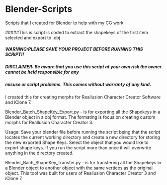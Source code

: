 # Blender-Scripts
Scripts that I created for Blender to help with my CG work

#####This is script is coded to extract the shapekeys of the first item selected and export to .obj
#####  WARNING:PLEASE SAVE YOUR PROJECT BEFORE RUNNING THIS SCRIPT!!
#####  DISCLAIMER: Be aware that you use this script at your own risk the owner cannot be held responsible for any
#####              misuse or script problems. This comes without warranty of any kind.


I created this for creating morphs for Reallusion Character Creator Software and iClone 7.

Blender_Batch_ShapeKey_Export.py - is for exporting all the Shapekeys in a Blender object in a obj format. The formating is focus on creating custom morphs for Reallusion Character Creator 3.

Usage:
Save your blender file before running the script being that the script locates the current working directory and create a new directory for storing the new exported Shape Keys. 
Select the object that you would like to export shape keys. If you run the script more than once it will overwrite anything in the directory created. 

Blender_Bach_ShapeKey_Transfer.py - is for transfering all the Shapekeys in a Blender object to another object with the same vertices as the original object. This tool was built
for users of Reallusion Character Creator 3 and iClone 7.
